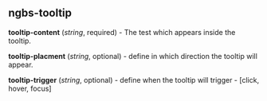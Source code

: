 ## ngbs-tooltip

**tooltip-content** (*string*, required) - The test which appears inside the tooltip.

**tooltip-placment** (*string*, optional) - define in which direction the tooltip will appear.

**tooltip-trigger** (*string*, optional) - define when the tooltip will trigger - [click, hover, focus]